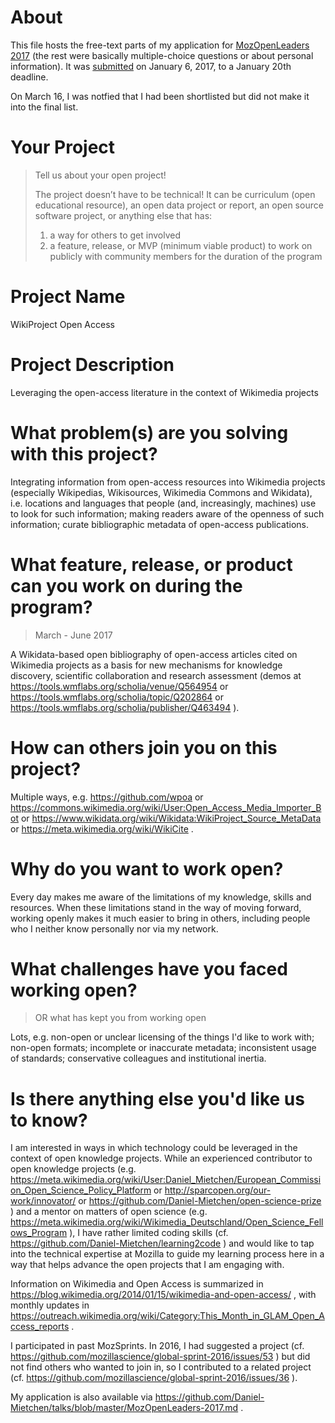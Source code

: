 # About

This file hosts the free-text parts of my application for [MozOpenLeaders 2017](https://medium.com/read-write-participate/are-you-building-in-the-open-join-forces-with-mozilla-a791dbb5c74b) (the rest were basically multiple-choice questions or about personal information). It was [submitted](https://twitter.com/EvoMRI/status/817180729432018944) on January 6, 2017, to a January 20th deadline.

On March 16, I was notfied that I had been shortlisted but did not make it into the final list.

# Your Project

> Tell us about your open project!
> 
> The project doesn’t have to be technical! It can be curriculum (open educational resource), an open data project or report, an open source software project, or anything else that has:
>
> 1. a way for others to get involved
> 2. a feature, release, or MVP (minimum viable product) to work on publicly with community members for the duration of the program

# Project Name

WikiProject Open Access

# Project Description

Leveraging the open-access literature in the context of Wikimedia projects

# What problem(s) are you solving with this project?

Integrating information from open-access resources into Wikimedia projects (especially Wikipedias, Wikisources, Wikimedia Commons and Wikidata), i.e. locations and languages that people (and, increasingly, machines) use to look for such information; making readers aware of the openness of such information; curate bibliographic metadata of open-access publications.

# What feature, release, or product can you work on during the program?
> March - June 2017

A Wikidata-based open bibliography of open-access articles cited on Wikimedia projects as a basis for new mechanisms for knowledge discovery, scientific collaboration and research assessment (demos at https://tools.wmflabs.org/scholia/venue/Q564954 or https://tools.wmflabs.org/scholia/topic/Q202864 or https://tools.wmflabs.org/scholia/publisher/Q463494 ).

# How can others join you on this project?

Multiple ways, e.g. https://github.com/wpoa or https://commons.wikimedia.org/wiki/User:Open_Access_Media_Importer_Bot or https://www.wikidata.org/wiki/Wikidata:WikiProject_Source_MetaData or https://meta.wikimedia.org/wiki/WikiCite .

# Why do you want to work open?

Every day makes me aware of the limitations of my knowledge, skills and resources. When these limitations stand in the way of moving forward, working openly makes it much easier to bring in others, including people who I neither know personally nor via my network.

# What challenges have you faced working open?
> OR what has kept you from working open

Lots, e.g. non-open or unclear licensing of the things I'd like to work with; non-open formats; incomplete or inaccurate metadata; inconsistent usage of standards; conservative colleagues and institutional inertia.

# Is there anything else you'd like us to know?

I am interested in ways in which technology could be leveraged in the context of open knowledge projects. While an experienced contributor to open knowledge projects (e.g. https://meta.wikimedia.org/wiki/User:Daniel_Mietchen/European_Commission_Open_Science_Policy_Platform or http://sparcopen.org/our-work/innovator/ or https://github.com/Daniel-Mietchen/open-science-prize ) and a mentor on matters of open science (e.g. https://meta.wikimedia.org/wiki/Wikimedia_Deutschland/Open_Science_Fellows_Program ), I have rather limited coding skills (cf. https://github.com/Daniel-Mietchen/learning2code ) and would like to tap into the technical expertise at Mozilla to guide my learning process here in a way that helps advance the open projects that I am engaging with. 

Information on Wikimedia and Open Access is summarized in https://blog.wikimedia.org/2014/01/15/wikimedia-and-open-access/ , with monthly updates in https://outreach.wikimedia.org/wiki/Category:This_Month_in_GLAM_Open_Access_reports .

I participated in past MozSprints. In 2016, I had suggested a project (cf. https://github.com/mozillascience/global-sprint-2016/issues/53 ) but did not find others who wanted to join in, so I contributed to a related project (cf. https://github.com/mozillascience/global-sprint-2016/issues/36 ).

My application is also available via https://github.com/Daniel-Mietchen/talks/blob/master/MozOpenLeaders-2017.md .
